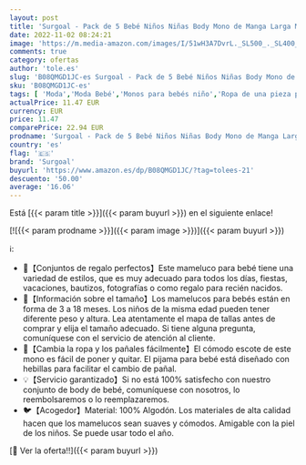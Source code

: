 ```yaml
---
layout: post
title: 'Surgoal - Pack de 5 Bebé Niños Niñas Body Mono de Manga Larga Mameluco Algodón Peleles Pijama Regalo de Recien Nacido  3-18 Meses'
date: 2022-11-02 08:24:21
image: 'https://m.media-amazon.com/images/I/51wH3A7DvrL._SL500_._SL400_.jpg'
comments: true
category: ofertas
author: 'tole.es'
slug: 'B08QMGD1JC-es Surgoal - Pack de 5 Bebé Niños Niñas Body Mono de Manga...'
sku: 'B08QMGD1JC-es'
tags: [ 'Moda','Moda Bebé','Monos para bebés niño','Ropa de una pieza para bebés niño','Ropa para bebés','Ropa para bebés niño','bebé','surgoal','🇪🇸', ]
actualPrice: 11.47 EUR
currency: EUR
price: 11.47
comparePrice: 22.94 EUR
prodname: 'Surgoal - Pack de 5 Bebé Niños Niñas Body Mono de Manga Larga Mameluco Algodón Peleles Pijama Regalo de Recien Nacido  3-18 Meses'
country: 'es'
flag: '🇪🇸'
brand: 'Surgoal'
buyurl: 'https://www.amazon.es/dp/B08QMGD1JC/?tag=tolees-21'
descuento: '50.00'
average: '16.06'
---
```


Está [{{< param title >}}]({{< param buyurl >}}) en el siguiente enlace!

[![{{< param prodname >}}]({{< param image >}})]({{< param buyurl >}})

ℹ️:

- 🚀【Conjuntos de regalo perfectos】Este mameluco para bebé tiene una variedad de estilos, que es muy adecuado para todos los días, fiestas, vacaciones, bautizos, fotografías o como regalo para recién nacidos.
- 🦒【Información sobre el tamaño】Los mamelucos para bebés están en forma de 3 a 18 meses. Los niños de la misma edad pueden tener diferente peso y altura. Lea atentamente el mapa de tallas antes de comprar y elija el tamaño adecuado. Si tiene alguna pregunta, comuníquese con el servicio de atención al cliente.
- 🚗【Cambia la ropa y los pañales fácilmente】El cómodo escote de este mono es fácil de poner y quitar. El pijama para bebé está diseñado con hebillas para facilitar el cambio de pañal.
- 💡【Servicio garantizado】Si no está 100% satisfecho con nuestro conjunto de body de bebé, comuníquese con nosotros, lo reembolsaremos o lo reemplazaremos.
- 🐦【Acogedor】Material: 100% Algodón. Los materiales de alta calidad hacen que los mamelucos sean suaves y cómodos. Amigable con la piel de los niños. Se puede usar todo el año.

[🛒 Ver la oferta!!]({{< param buyurl >}})
